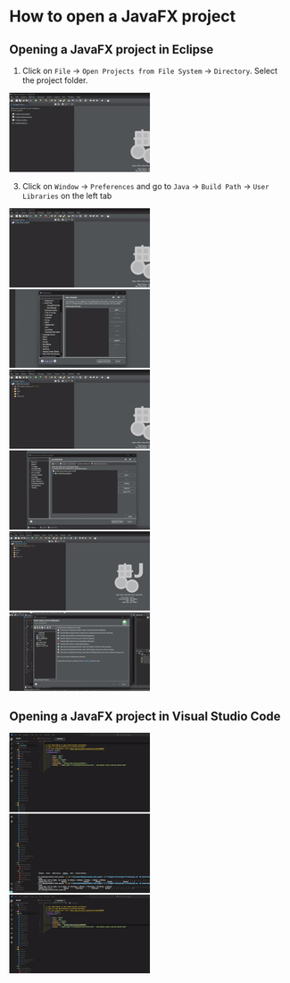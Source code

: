 # How to open a JavaFX project
## Opening a JavaFX project in Eclipse
1. Click on `File` -> `Open Projects from File System` -> `Directory`.
   Select the project folder.
<img src="https://github.com/iandkim229-tamu/how_to_open_a_javafx_project/blob/main/Resources/eclipse_step1.gif" width=50% height=50%>

3. Click on `Window` -> `Preferences` and go to `Java` -> `Build Path` -> `User Libraries` on the left tab
<img src="https://github.com/iandkim229-tamu/how_to_open_a_javafx_project/blob/main/Resources/eclipse_step2.gif" width=50% height=50%>
<img src="https://github.com/iandkim229-tamu/how_to_open_a_javafx_project/blob/main/Resources/eclipse_step3.gif" width=50% height=50%>
<img src="https://github.com/iandkim229-tamu/how_to_open_a_javafx_project/blob/main/Resources/eclipse_step4.gif" width=50% height=50%>
<img src="https://github.com/iandkim229-tamu/how_to_open_a_javafx_project/blob/main/Resources/eclipse_step5.gif" width=50% height=50%>
<img src="https://github.com/iandkim229-tamu/how_to_open_a_javafx_project/blob/main/Resources/eclipse_step6.gif" width=50% height=50%>
<img src="https://github.com/iandkim229-tamu/how_to_open_a_javafx_project/blob/main/Resources/eclipse_step7.gif" width=50% height=50%>

## Opening a JavaFX project in Visual Studio Code
<img src="https://github.com/iandkim229-tamu/how_to_open_a_javafx_project/blob/main/Resources/vscode_step1.gif" width=50% height=50%>
<img src="https://github.com/iandkim229-tamu/how_to_open_a_javafx_project/blob/main/Resources/vscode_step2.gif" width=50% height=50%>
<img src="https://github.com/iandkim229-tamu/how_to_open_a_javafx_project/blob/main/Resources/vscode_step3.gif" width=50% height=50%>

